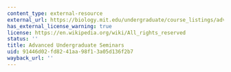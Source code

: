 ```yaml
---
content_type: external-resource
external_url: https://biology.mit.edu/undergraduate/course_listings/advanced_undergraduate_seminars
has_external_license_warning: true
license: https://en.wikipedia.org/wiki/All_rights_reserved
status: ''
title: Advanced Undergraduate Seminars
uid: 91446d02-fd82-41aa-98f1-3a05d136f2b7
wayback_url: ''
---
```

